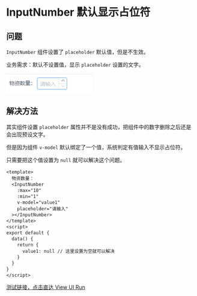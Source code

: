 # InputNumber 默认显示占位符

## 问题

`InputNumber` 组件设置了 `placeholder` 默认值，但是不生效。

业务需求：默认不设置值，显示 `placeholder` 设置的文字。

![](./images/iview-inputNumber/Snipaste_2021-06-15_16-16-54.png)

## 解决方法

其实组件设置 `placeholder` 属性并不是没有成功，把组件中的数字删除之后还是会出现预设文字。

但是因为组件 `v-model` 默认绑定了一个值，系统判定有值输入不显示占位符。

只需要把这个值设置为 `null` 就可以解决这个问题。

```vue
<template>
  物资数量：
  <InputNumber
    :max="10"
    :min="1"
    v-model="value1"
    placeholder="请输入"
  ></InputNumber>
</template>
<script>
export default {
  data() {
    return {
      value1: null // 这里设置为空就可以解决
    }
  }
}
</script>
```

[测试链接，点击直达 View UI Run](https://run.iviewui.com/)
